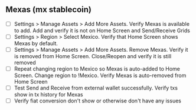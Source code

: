 ## Mexas (mx stablecoin)

- [ ] Settings > Manage Assets > Add More Assets. Verify Mexas is available to add. Add and verify it is not on Home Screen and Send/Receive Grids
- [ ] Settings > Region > Select Mexico. Verify that Home Screen shows Mexas by default.
- [ ] Settings > Manage Assets > Add More Assets. Remove Mexas. Verify it is removed from Home Screen. Close/Reopen and verify it is still removed
- [ ] Repeat changing region to Mexico so Mexas is auto-added to Home Screen. Change region to !Mexico. Verify Mexas is auto-removed from Home Screen
- [ ] Test Send and Receive from external wallet successfully. Verify txs show in tx history for Mexas
- [ ] Verify fiat conversion don't show or otherwise don't have any issues

